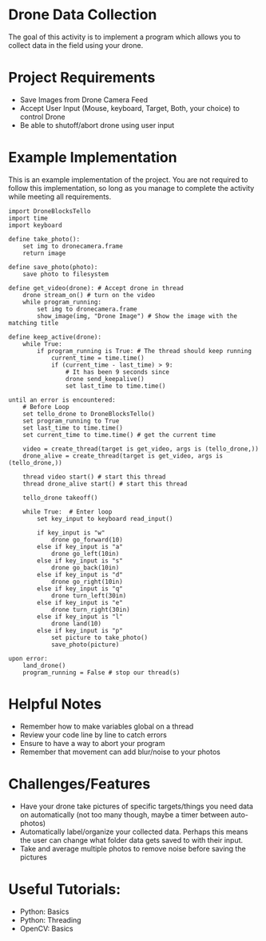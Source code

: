 # Drone Data Collection
The goal of this activity is to implement a program which allows you to collect data in the field using your drone.

# Project Requirements
 - Save Images from Drone Camera Feed
 - Accept User Input (Mouse, keyboard, Target, Both, your choice) to control Drone
 - Be able to shutoff/abort drone​ using user input​

# Example Implementation
This is an example implementation of the project. You are not required to follow this implementation, so long as you manage to complete the activity while meeting all requirements. 

```text
import DroneBlocksTello
import time
import keyboard

define take_photo():
    set img to dronecamera.frame
    return image

define save_photo(photo):
    save photo to filesystem

define get_video(drone): # Accept drone in thread
    drone stream_on() # turn on the video
    while program_running:
        set img to dronecamera.frame
        show_image(img, "Drone Image") # Show the image with the matching title

define keep_active(drone):
    while True:
        if program_running is True: # The thread should keep running
            current_time = time.time()
            if (current_time - last_time) > 9:
                # It has been 9 seconds since
                drone send_keepalive()
                set last_time to time.time() 

until an error is encountered:
    # Before Loop
    set tello_drone to DroneBlocksTello()
    set program_running to True
    set last_time to time.time()
    set current_time to time.time() # get the current time

    video = create_thread(target is get_video, args is (tello_drone,))
    drone_alive = create_thread(target is get_video, args is (tello_drone,))

    thread video start() # start this thread
    thread drone_alive start() # start this thread

    tello_drone takeoff()

    while True:  # Enter loop
        set key_input to keyboard read_input()

        if key_input is "w"
            drone go_forward(10)
        else if key_input is "a"
            drone go_left(10in)
        else if key_input is "s"
            drone go_back(10in)
        else if key_input is "d"
            drone go_right(10in)
        else if key_input is "q"
            drone turn_left(30in)
        else if key_input is "e"
            drone turn_right(30in)
        else if key_input is "l"
            drone land(10)
        else if key_input is "p"
            set picture to take_photo()
            save_photo(picture)

upon error:
    land_drone()
    program_running = False # stop our thread(s)
```

# Helpful Notes
 - Remember how to make variables global on a thread
 - Review your code line by line to catch errors
 - Ensure to have a way to abort your program
 - Remember that movement can add blur/noise to your photos

# Challenges/Features
 - Have your drone take pictures of specific targets/things you need data on automatically (not too many though, maybe a timer between auto-photos)
 - Automatically label/organize your collected data. Perhaps this means the user can change what folder data gets saved to with their input.
 - Take and average multiple photos to remove noise before saving the pictures

# Useful Tutorials:
- Python: Basics
- Python: Threading
- OpenCV: Basics
